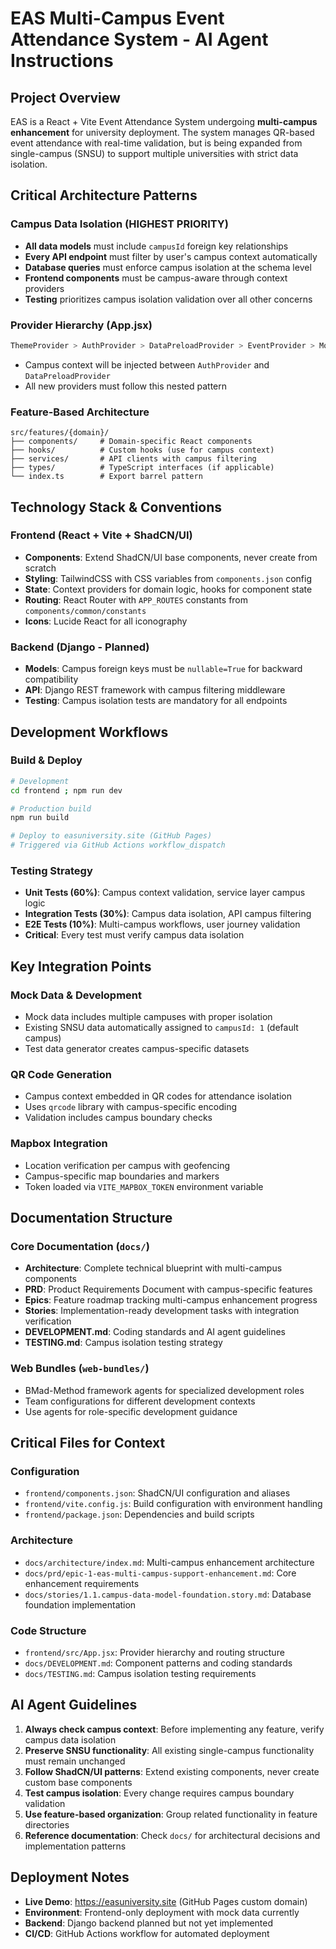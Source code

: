 # EAS Multi-Campus Event Attendance System - AI Agent Instructions

## Project Overview

EAS is a React + Vite Event Attendance System undergoing **multi-campus enhancement** for university deployment. The system manages QR-based event attendance with real-time validation, but is being expanded from single-campus (SNSU) to support multiple universities with strict data isolation.

## Critical Architecture Patterns

### Campus Data Isolation (HIGHEST PRIORITY)
- **All data models** must include `campusId` foreign key relationships
- **Every API endpoint** must filter by user's campus context automatically
- **Database queries** must enforce campus isolation at the schema level
- **Frontend components** must be campus-aware through context providers
- **Testing** prioritizes campus isolation validation over all other concerns

### Provider Hierarchy (App.jsx)
```javascript
ThemeProvider > AuthProvider > DataPreloadProvider > EventProvider > ModalProvider > Router
```
- Campus context will be injected between `AuthProvider` and `DataPreloadProvider`
- All new providers must follow this nested pattern

### Feature-Based Architecture
```
src/features/{domain}/
├── components/     # Domain-specific React components
├── hooks/          # Custom hooks (use for campus context)
├── services/       # API clients with campus filtering
├── types/          # TypeScript interfaces (if applicable)
└── index.ts        # Export barrel pattern
```

## Technology Stack & Conventions

### Frontend (React + Vite + ShadCN/UI)
- **Components**: Extend ShadCN/UI base components, never create from scratch
- **Styling**: TailwindCSS with CSS variables from `components.json` config
- **State**: Context providers for domain logic, hooks for component state
- **Routing**: React Router with `APP_ROUTES` constants from `components/common/constants`
- **Icons**: Lucide React for all iconography

### Backend (Django - Planned)
- **Models**: Campus foreign keys must be `nullable=True` for backward compatibility
- **API**: Django REST framework with campus filtering middleware
- **Testing**: Campus isolation tests are mandatory for all endpoints

## Development Workflows

### Build & Deploy
```bash
# Development
cd frontend ; npm run dev

# Production build
npm run build

# Deploy to easuniversity.site (GitHub Pages)
# Triggered via GitHub Actions workflow_dispatch
```

### Testing Strategy
- **Unit Tests (60%)**: Campus context validation, service layer campus logic
- **Integration Tests (30%)**: Campus data isolation, API campus filtering  
- **E2E Tests (10%)**: Multi-campus workflows, user journey validation
- **Critical**: Every test must verify campus data isolation

## Key Integration Points

### Mock Data & Development
- Mock data includes multiple campuses with proper isolation
- Existing SNSU data automatically assigned to `campusId: 1` (default campus)
- Test data generator creates campus-specific datasets

### QR Code Generation
- Campus context embedded in QR codes for attendance isolation
- Uses `qrcode` library with campus-specific encoding
- Validation includes campus boundary checks

### Mapbox Integration
- Location verification per campus with geofencing
- Campus-specific map boundaries and markers
- Token loaded via `VITE_MAPBOX_TOKEN` environment variable

## Documentation Structure

### Core Documentation (`docs/`)
- **Architecture**: Complete technical blueprint with multi-campus components
- **PRD**: Product Requirements Document with campus-specific features
- **Epics**: Feature roadmap tracking multi-campus enhancement progress  
- **Stories**: Implementation-ready development tasks with integration verification
- **DEVELOPMENT.md**: Coding standards and AI agent guidelines
- **TESTING.md**: Campus isolation testing strategy

### Web Bundles (`web-bundles/`)
- BMad-Method framework agents for specialized development roles
- Team configurations for different development contexts
- Use agents for role-specific development guidance

## Critical Files for Context

### Configuration
- `frontend/components.json`: ShadCN/UI configuration and aliases
- `frontend/vite.config.js`: Build configuration with environment handling
- `frontend/package.json`: Dependencies and build scripts

### Architecture
- `docs/architecture/index.md`: Multi-campus enhancement architecture
- `docs/prd/epic-1-eas-multi-campus-support-enhancement.md`: Core enhancement requirements
- `docs/stories/1.1.campus-data-model-foundation.story.md`: Database foundation implementation

### Code Structure
- `frontend/src/App.jsx`: Provider hierarchy and routing structure
- `docs/DEVELOPMENT.md`: Component patterns and coding standards
- `docs/TESTING.md`: Campus isolation testing requirements

## AI Agent Guidelines

1. **Always check campus context**: Before implementing any feature, verify campus data isolation
2. **Preserve SNSU functionality**: All existing single-campus functionality must remain unchanged
3. **Follow ShadCN/UI patterns**: Extend existing components, never create custom base components
4. **Test campus isolation**: Every change requires campus boundary validation
5. **Use feature-based organization**: Group related functionality in feature directories
6. **Reference documentation**: Check `docs/` for architectural decisions and implementation patterns

## Deployment Notes

- **Live Demo**: https://easuniversity.site (GitHub Pages custom domain)
- **Environment**: Frontend-only deployment with mock data currently
- **Backend**: Django backend planned but not yet implemented
- **CI/CD**: GitHub Actions workflow for automated deployment
